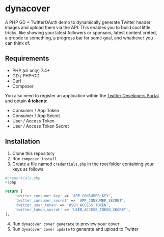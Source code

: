 # dynacover

A PHP GD + TwitterOAuth demo to dynamically generate Twitter header images and upload them via the API. This enables you to build cool little tricks, like showing your latest followers or sponsors, latest content creted, a qrcode to something, a progress bar for some goal, and whathever you can think of.

## Requirements

- PHP (cli only) 7.4+
- GD / PHP-GD
- Curl
- Composer

You also need to register an application within the [Twitter Developers Portal](https://dev.twitter.com) and obtain **4 tokens**:

- Consumer / App Token
- Consumer / App Secret
- User / Access Token
- User / Access Token Secret

## Installation

1. Clone this repository
2. Run `composer install`
3. Create a file named `credentials.php` in the root folder containing your keys as follows:

```php
#credentials.php
<?php

return [
    'twitter_consumer_key' => 'APP_CONSUMER_KEY',
    'twitter_consumer_secret' => 'APP_CONSUMER_SECRET',
    'twitter_user_token' => 'USER_ACCESS_TOKEN',
    'twitter_token_secret' => 'USER_ACCESS_TOKEN_SECRET',
];
```

4. Run `dynacover cover generate` to preview your cover
5. Run `dynacover cover update` to generate and upload to Twitter

